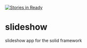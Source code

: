 [![Stories in Ready](https://badge.waffle.io/solid-live/slideshow.png?label=ready&title=Ready)](https://waffle.io/solid-live/slideshow)
# slideshow
slideshow app for the solid framework 
